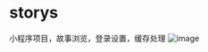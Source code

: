 # storys
小程序项目，故事浏览，登录设置，缓存处理
![image](https://github.com/zhaoweidongsundi/storys/tree/master/demo/)
